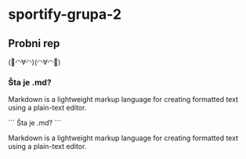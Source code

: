 # sportify-grupa-2

<h2>Probni rep</h2>

(🌸◠∀◠)(◠∀◠🌸)

<div>
  <h3>Šta je .md?</h3>
  <p>Markdown is a lightweight markup language for creating formatted text using a plain-text editor. </p>
</div>

<div>
  ```
  Šta je .md?
  ```
  <p>Markdown is a lightweight markup language for creating formatted text using a plain-text editor. </p>
</div>
